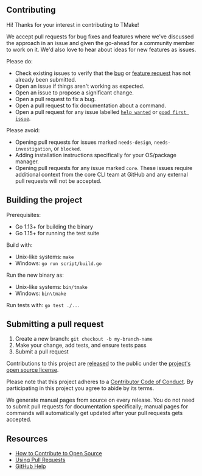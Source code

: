 ## Contributing

Hi! Thanks for your interest in contributing to TMake!

We accept pull requests for bug fixes and features where we've discussed the approach in an issue and 
given the go-ahead for a community member to work on it. We'd also love to hear about ideas for new 
features as issues.

Please do:

* Check existing issues to verify that the [bug][bug issues] or [feature request][feature request issues] has not already been submitted.
* Open an issue if things aren't working as expected.
* Open an issue to propose a significant change.
* Open a pull request to fix a bug.
* Open a pull request to fix documentation about a command.
* Open a pull request for any issue labelled [`help wanted`][hw] or [`good first issue`][gfi].

Please avoid:

* Opening pull requests for issues marked `needs-design`, `needs-investigation`, or `blocked`.
* Adding installation instructions specifically for your OS/package manager.
* Opening pull requests for any issue marked `core`. These issues require additional context from
  the core CLI team at GitHub and any external pull requests will not be accepted.

## Building the project

Prerequisites:
- Go 1.13+ for building the binary
- Go 1.15+ for running the test suite

Build with:
* Unix-like systems: `make`
* Windows: `go run script/build.go`

Run the new binary as:
* Unix-like systems: `bin/tmake`
* Windows: `bin\tmake`

Run tests with: `go test ./...`

## Submitting a pull request

1. Create a new branch: `git checkout -b my-branch-name`
1. Make your change, add tests, and ensure tests pass
1. Submit a pull request

Contributions to this project are [released][legal] to the public under the [project's open source license][license].

Please note that this project adheres to a [Contributor Code of Conduct][code-of-conduct]. By participating in this project you agree to abide by its terms.

We generate manual pages from source on every release. You do not need to submit pull requests for documentation specifically; manual pages for commands will automatically get updated after your pull requests gets accepted.


## Resources

- [How to Contribute to Open Source][]
- [Using Pull Requests][]
- [GitHub Help][]


[bug issues]: https://github.com/EmperorYP7/tmake/issues?q=is%3Aopen+is%3Aissue+label%3Abug
[feature request issues]: https://github.com/EmperorYP7/tmake/issues?q=is%3Aopen+is%3Aissue+label%3Aenhancement
[hw]: https://github.com/EmperorYP7/tmake/labels/help%20wanted
[gfi]: https://github.com/EmperorYP7/tmake/labels/good%20first%20issue
[legal]: https://docs.github.com/en/free-pro-team@latest/github/site-policy/github-terms-of-service#6-contributions-under-repository-license
[license]: ../LICENSE
[code-of-conduct]: ./CODE-OF-CONDUCT.md
[How to Contribute to Open Source]: https://opensource.guide/how-to-contribute/
[Using Pull Requests]: https://docs.github.com/en/free-pro-team@latest/github/collaborating-with-issues-and-pull-requests/about-pull-requests
[GitHub Help]: https://docs.github.com/
[Google Docs Template]: https://docs.google.com/document/d/1JIRErIUuJ6fTgabiFYfCH3x91pyHuytbfa0QLnTfXKM/edit#heading=h.or54sa47ylpg